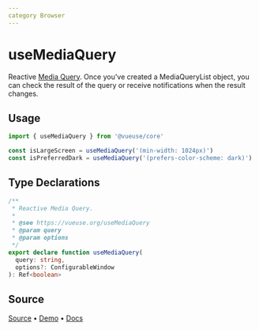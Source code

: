 ```yaml
---
category Browser
---
```


# useMediaQuery

Reactive [Media Query](https://developer.mozilla.org/en-US/docs/Web/CSS/Media_Queries/Testing_media_queries). Once you've created a MediaQueryList object, you can check the result of the query or receive notifications when the result changes.

## Usage

```js
import { useMediaQuery } from '@vueuse/core'

const isLargeScreen = useMediaQuery('(min-width: 1024px)')
const isPreferredDark = useMediaQuery('(prefers-color-scheme: dark)')
```


<!--FOOTER_STARTS-->
## Type Declarations

```typescript
/**
 * Reactive Media Query.
 *
 * @see https://vueuse.org/useMediaQuery
 * @param query
 * @param options
 */
export declare function useMediaQuery(
  query: string,
  options?: ConfigurableWindow
): Ref<boolean>
```

## Source

[Source](https://github.com/vueuse/vueuse/blob/main/packages/core/useMediaQuery/index.ts) • [Demo](https://github.com/vueuse/vueuse/blob/main/packages/core/useMediaQuery/demo.vue) • [Docs](https://github.com/vueuse/vueuse/blob/main/packages/core/useMediaQuery/index.md)


<!--FOOTER_ENDS-->
